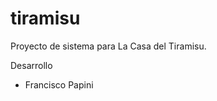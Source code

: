 tiramisu
===========
Proyecto de sistema para La Casa del Tiramisu.

Desarrollo
- Francisco Papini

